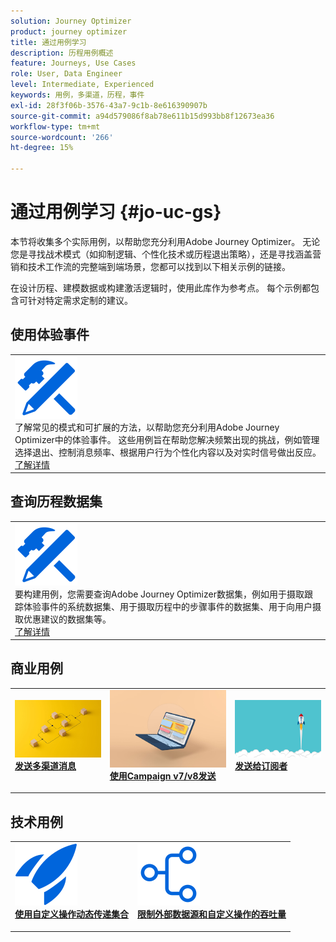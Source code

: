 ```yaml
---
solution: Journey Optimizer
product: journey optimizer
title: 通过用例学习
description: 历程用例概述
feature: Journeys, Use Cases
role: User, Data Engineer
level: Intermediate, Experienced
keywords: 用例，多渠道，历程，事件
exl-id: 28f3f06b-3576-43a7-9c1b-8e616390907b
source-git-commit: a94d579086f8ab78e611b15d993bb8f12673ea36
workflow-type: tm+mt
source-wordcount: '266'
ht-degree: 15%

---
```


# 通过用例学习 {#jo-uc-gs}

本节将收集多个实际用例，以帮助您充分利用Adobe Journey Optimizer。 无论您是寻找战术模式（如抑制逻辑、个性化技术或历程退出策略），还是寻找涵盖营销和技术工作流的完整端到端场景，您都可以找到以下相关示例的链接。

在设计历程、建模数据或构建激活逻辑时，使用此库作为参考点。 每个示例都包含可针对特定需求定制的建议。


## 使用体验事件

<table style="table-layout:fixed">
<tr style="border: 0;">
  <td>
    <div>
    <a href="exp-event-lookup.md">
    <img alt="体验事件查找最佳实践" src="../assets/do-not-localize/icon-configure.svg" /></a> 
    <br>了解常见的模式和可扩展的方法，以帮助您充分利用Adobe Journey Optimizer中的体验事件。 这些用例旨在帮助您解决频繁出现的挑战，例如管理选择退出、控制消息频率、根据用户行为个性化内容以及对实时信号做出反应。
    </div>
      <div>
     <a href="exp-event-lookup.md">了解详情</a></div>
    </div>
  </td>
</tr>
</table>


## 查询历程数据集

<table style="table-layout:fixed">
<tr style="border: 0;">
  <td>
    <div>
    <a href="../data/datasets-query-examples.md">
    <img alt="查询样例" src="../assets/do-not-localize/icon-configure.svg"/></a> 
    <br>要构建用例，您需要查询Adobe Journey Optimizer数据集，例如用于摄取跟踪体验事件的系统数据集、用于摄取历程中的步骤事件的数据集、用于向用户摄取优惠建议的数据集等。
    </div>
      <div>
     <a href="../data/datasets-query-examples.md">了解详情</a></div>
    </div>
  </td>
</tr>
</table>

## 商业用例

<table style="table-layout:fixed"><tr style="border: 0;">
<td>
<a href="../building-journeys/journeys-uc.md">
<img alt="发送多渠道消息" src="../assets/do-not-localize/start-journey.jpeg">
</a>
<div>
<a href="../building-journeys/journeys-uc.md"><strong>发送多渠道消息</strong></a>
</div>
<p>
</td>
<td>
<a href="ajo-ac.md">
<img alt="使用营销活动发送消息" src="../assets/do-not-localize/start-interface.jpeg">
</a>
<div><a href="ajo-ac.md"><strong>使用Campaign v7/v8发送</strong>
</div>
<p>
</td>
<td>
<a href="message-to-subscribers-uc.md">
<img alt="向订阅者发送消息" src="../assets/do-not-localize/start-quick.png">
</a>
<div>
<a href="message-to-subscribers-uc.md"><strong>发送给订阅者</strong></a>
</div>
<p></td>
</tr></table>

## 技术用例

<table style="table-layout:fixed"><tr style="border: 0;">
<td>
<a href="collections.md">
<img alt="使用自定义操作动态传递集合" src="../assets/do-not-localize/icon-quick-start.svg">
</a>
<div>
<a href="collections.md"><strong>使用自定义操作动态传递集合</strong></a>
</div>
<p>
</td>
<td>
<a href="limit-throughput.md">
<img alt="使用外部数据源和自定义操作限制吞吐量" src="../assets/do-not-localize/icon-first-journey.svg">
</a>
<div><a href="limit-throughput.md"><strong>限制外部数据源和自定义操作的吞吐量</strong>
</div>
<p>
</td>
</tr></table>
